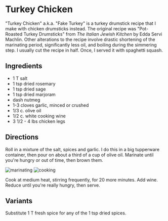 # Turkey Chicken

"Turkey Chicken" a.k.a. "Fake Turkey" is a turkey drumstick recipe that I make with chicken drumsticks instead. The original recipe was "Pot-Roasted Turkey Drumsticks" from _The Italian Jewish Kitchen_ by Edda Servi Machlin. Other alterations to the recipe involve drastic shortening of the marinating period, significantly less oil, and boiling during the simmering step. I usually cut the recipe in half.  Once, I served it with spaghetti squash.

## Ingredients

* 1 T salt
* 1 tsp dried rosemary
* 1 tsp dried sage
* 1 tsp dried marjoram
* dash nutmeg
* 1-3 cloves garlic, minced or crushed
* 1/3 c. olive oil
* 1/2 c. white cooking wine
* 3 1/2 - 4 lbs chicken legs

## Directions

Roll in a mixture of the salt, spices and garlic. I do this in a big tupperware container, then pour on about a third of a cup of olive oil. Marinate until you're hungry or out of time, then brown them. 

![marinating](http://mcdemarco.net/files/recipes/marinating.jpg)
![cooking](http://mcdemarco.net/files/recipes/cooking.png)

Cook at medium heat, stirring frequently, for 20 more minutes. Add wine. Reduce until you're really hungry, then serve.

## Variants

Substitute 1 T fresh spice for any of the 1 tsp dried spices.
